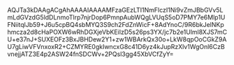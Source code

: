 AQJTa3kDAAgACgAhAAAAIAAAAMFzaGEzLTI1NmFlczI1Ni9vZmJBbGVv5LmLdGVzdG5ldDLnmoTlrp7njrDop6PmnpAubWQgLVUqS5oD7PMY7e6Mlp1UFNiitqlJb59+J6u5cpBQ4sbMYQ3S9ch2FdZnWicF+8AdYnoC/9R6bkJelNKphmcza2d8cHaPOXW6wRhDGXjeVbKEiIzD5s26ps3YX/jc7b2e1Ulml8XJS7mCU+e37nJ+SUXEOFz3BxJBHDew2Y1+zw1WBArkQx30o+LkW8qpOoCGkZ9AU7gLiwVFVnxoxR2+CZMYRE0gkIwncxG8c41D6yz4kJupRzXlv1WgOnl6CzBvnejjATZ3E4p2ASW24fnSDCWv+2PQsl3gg45XbVCfZyY=